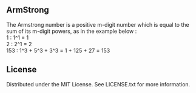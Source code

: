 ## ArmStrong
The Armstrong number is a positive m-digit number which is equal to the sum of its m-digit powers, as in the example below : 
<br />1 : 1^1 = 1
<br />2 : 2^1 = 2
<br />153 : 1^3 + 5^3 + 3^3 = 1 + 125 + 27 = 153
## License
Distributed under the MIT License. See LICENSE.txt for more information.
